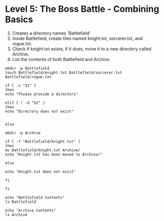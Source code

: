 # Level 5: The Boss Battle - Combining Basics
1. Creates a directory names 'Battlefield'
2. Inside Battlefield, create files named knight.txt, sorcerer.txt, and rogue.txt.
3. Check if knight.txt exists; if it does, move it to a new directory called Archive.
4. List the contents of both Battlefield and Archive.
```
mkdir -p Battlefield
touch Battlefield/knight.txt Battlefield/sorcerer.txt Battlefield/rogue.txt

if [ -z "$1" ]
then
echo "Please provide a directory"

elif [ ! -d "$1" ]
then
echo "Directory does not exist"


else

mkdir -p Archive

if [ -f "Battlefield/knight.txt" ]
then
mv Battlefield/knight.txt Archive/
echo "Knight.txt has been moved to Archive/"

else

echo "Knight.txt does not exist"

fi

fi

echo "Battlefield Contents"
ls Battlefield

echo "Archive Contents"
ls Archive
```



